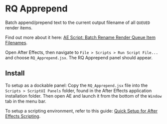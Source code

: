 # RQ Apprepend
Batch append/prepend text to the current output filename of all `QUEUED` render items.

Find out more about it here: [AE Script: Batch Rename Render Queue Item Filenames](https://gfxhacks.com/ae-script-batch-rename-render-queue-item-filenames/).

Open After Effects, then navigate to `File > Scripts > Run Script File...` and choose `RQ_Apprepend.jsx`. The RQ Apprepend panel should appear.

## Install
To setup as a dockable panel:
Copy the `RQ_Apprepend.jsx` file into the `Scripts > ScriptUI Panels` folder, found in the After Effects application installation folder. Then open AE and launch it from the bottom of the `Window` tab in the menu bar.

To setup a scripting environment, refer to this guide:
[Quick Setup for After Effects Scripting](https://gfxhacks.com/quick-setup-for-after-effects-scripting/).
